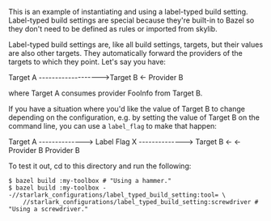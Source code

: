 This is an example of instantiating and using a label-typed build setting. Label-typed build settings are special
because they're built-in to Bazel so they don't need to be defined as rules or imported from skylib. 

Label-typed build settings are, like all build settings, targets, but their values are also other targets. 
They automatically forward the providers of the targets to which they point. Let's say you have:

Target A ------------------->Target B
				<-
			Provider B


where Target A consumes provider FooInfo from Target B. 

If you have a situation where you'd like the value of Target B to change depending on the configuration, e.g. by
setting the value of Target B on the command line, you can use a `label_flag` to make that happen:


Target A --------------> Label Flag X --------------> Target B
				<-							<-
			Provider B 					Provider B


To test it out, cd to this directory and run the following:
```
$ bazel build :my-toolbox # "Using a hammer."
$ bazel build :my-toolbox --//starlark_configurations/label_typed_build_setting:tool= \
	//starlark_configurations/label_typed_build_setting:screwdriver # "Using a screwdriver."
```
